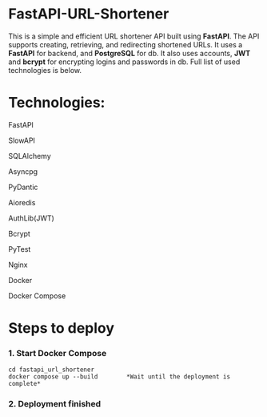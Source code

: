 # FastAPI-URL-Shortener
This is a simple and efficient URL shortener API built using **FastAPI**. The API supports creating, retrieving, and redirecting shortened URLs. It uses a **FastAPI** for backend, and **PostgreSQL** for db. It also uses accounts, **JWT** and **bcrypt** for encrypting logins and passwords in db. Full list of used technologies is below.

# Technologies:
FastAPI

SlowAPI

SQLAlchemy

Asyncpg

PyDantic

Aioredis

AuthLib(JWT)

Bcrypt

PyTest

Nginx

Docker

Docker Compose

# Steps to deploy

### 1. Start Docker Compose
```
cd fastapi_url_shortener
docker compose up --build        *Wait until the deployment is complete*
```

### 2. Deployment finished